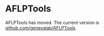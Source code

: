 # AFLPTools
AFLPTools has moved. The current version is [github.com/genevalab/AFLPTools](https://github.com/genevalab/AFLPTools).
